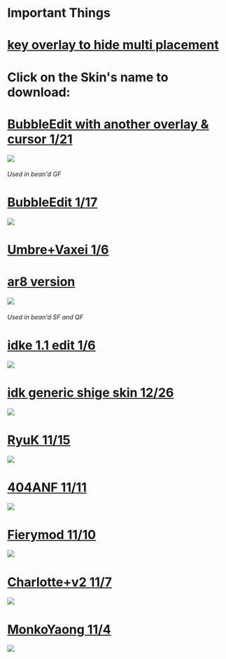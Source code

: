 # Important Things

# [key overlay to hide multi placement](https://i.imgur.com/DzARxDy.png)



# Click on the Skin's name to download:


# [BubbleEdit with another overlay & cursor 1/21](https://puu.sh/CAqLI/1144f6db89.osk)
![](https://osu.ppy.sh/ss/12549185)
###### Used in bean'd GF

# [BubbleEdit 1/17](https://puu.sh/CyphI/03650d86de.osk)
![](https://osu.ppy.sh/ss/12523906)

# [Umbre+Vaxei 1/6](https://puu.sh/CsH0m/da2ec61150.osk) 
# [ar8 version](https://puu.sh/CxegK/46274a4d79.osk)
![](https://osu.ppy.sh/ss/12457820)
###### Used in bean'd SF and QF

# [idke 1.1 edit 1/6](https://puu.sh/CsH8l/fae9db77fe.osk)
![](https://osu.ppy.sh/ss/12457853)

# [idk generic shige skin 12/26](https://puu.sh/CnHZW/1599b32a33.osk)
![](https://osu.ppy.sh/ss/12391557)

# [RyuK 11/15](https://puu.sh/C2vu7/04936abe9e.osk)
![](https://osu.ppy.sh/ss/12149429)

# [404ANF 11/11](https://puu.sh/C04ZE/0959960151.osk)
![](https://osu.ppy.sh/ss/12125131)

# [Fierymod 11/10](https://puu.sh/BZy4E/339b4d873d.osk)
![](https://osu.ppy.sh/ss/12117428)

# [Charlotte+v2 11/7](https://puu.sh/BY8px/e0f11019ab.osk)
![](https://i.imgur.com/FShrCmr.jpg)

# [MonkoYaong 11/4](http://www.mediafire.com/file/owkpu3vsnl9zm4h/MonkoYaong.osk/file)
![](https://i.imgur.com/PR7UjdC.jpg)


